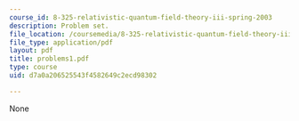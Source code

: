 ```yaml
---
course_id: 8-325-relativistic-quantum-field-theory-iii-spring-2003
description: Problem set.
file_location: /coursemedia/8-325-relativistic-quantum-field-theory-iii-spring-2003/d7a0a206525543f4582649c2ecd98302_problems1.pdf
file_type: application/pdf
layout: pdf
title: problems1.pdf
type: course
uid: d7a0a206525543f4582649c2ecd98302

---
```

None